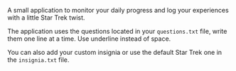 A small application to monitor your daily progress and log your experiences with a little Star Trek twist.

The application uses the questions located in your `questions.txt` file, write them one line at a time.
Use underline instead of space.

You can also add your custom insignia or use the default Star Trek one in the `insignia.txt` file.